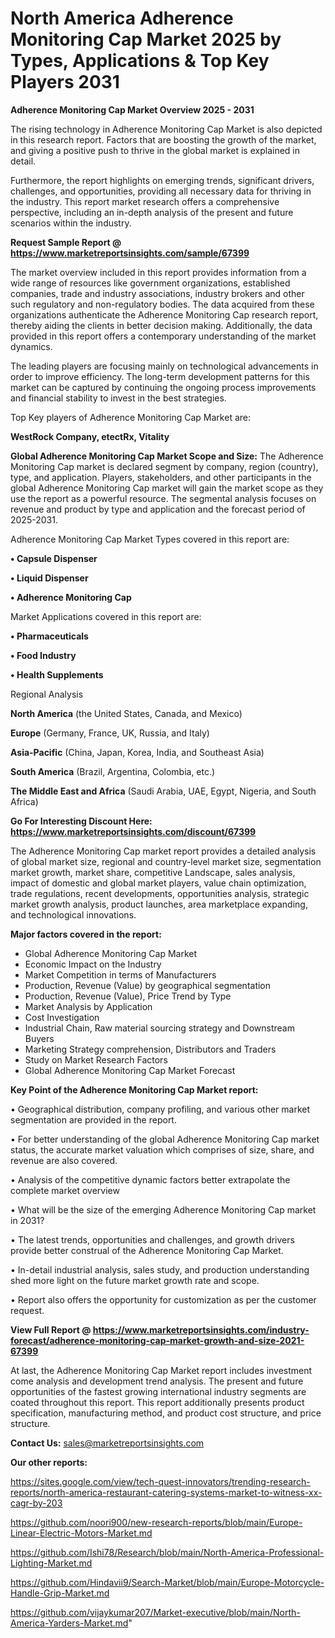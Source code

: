 # North America Adherence Monitoring Cap Market 2025 by Types, Applications & Top Key Players 2031

<Strong> Adherence Monitoring Cap Market Overview 2025 - 2031</strong>

The rising technology in Adherence Monitoring Cap Market is also depicted in this research report. Factors that are boosting the growth of the market, and giving a positive push to thrive in the global market is explained in detail.

Furthermore, the report highlights on emerging trends, significant drivers, challenges, and opportunities, providing all necessary data for thriving in the industry. This report market research offers a comprehensive perspective, including an in-depth analysis of the present and future scenarios within the industry.

<strong>Request Sample Report @ <a href=https://www.marketreportsinsights.com/sample/67399>https://www.marketreportsinsights.com/sample/67399</a></strong>

The market overview included in this report provides information from a wide range of resources like government organizations, established companies, trade and industry associations, industry brokers and other such regulatory and non-regulatory bodies. The data acquired from these organizations authenticate the Adherence Monitoring Cap research report, thereby aiding the clients in better decision making. Additionally, the data provided in this report offers a contemporary understanding of the market dynamics.

The leading players are focusing mainly on technological advancements in order to improve efficiency. The long-term development patterns for this market can be captured by continuing the ongoing process improvements and financial stability to invest in the best strategies.

Top Key players of Adherence Monitoring Cap Market are:

<strong>WestRock Company, etectRx, Vitality</strong>

<strong><b>Global Adherence Monitoring Cap Market Scope and Size:</b></strong>
The Adherence Monitoring Cap market is declared segment by company, region (country), type, and application. Players, stakeholders, and other participants in the global Adherence Monitoring Cap market will gain the market scope as they use the report as a powerful resource. The segmental analysis focuses on revenue and product by type and application and the forecast period of 2025-2031.

Adherence Monitoring Cap Market Types covered in this report are:

<strong>• Capsule Dispenser

• Liquid Dispenser

• Adherence Monitoring Cap</strong>

Market Applications covered in this report are:

<strong>• Pharmaceuticals

• Food Industry

• Health Supplements</strong> 

Regional Analysis

<strong>North America</strong> (the United States, Canada, and Mexico)

<strong>Europe</strong> (Germany, France, UK, Russia, and Italy)

<strong>Asia-Pacific</strong> (China, Japan, Korea, India, and Southeast Asia)

<strong>South America</strong> (Brazil, Argentina, Colombia, etc.)

<strong>The Middle East and Africa</strong> (Saudi Arabia, UAE, Egypt, Nigeria, and South Africa)

<strong>Go For Interesting Discount Here: <a href=https://www.marketreportsinsights.com/discount/67399>https://www.marketreportsinsights.com/discount/67399</a></strong>

The Adherence Monitoring Cap market report provides a detailed analysis of global market size, regional and country-level market size, segmentation market growth, market share, competitive Landscape, sales analysis, impact of domestic and global market players, value chain optimization, trade regulations, recent developments, opportunities analysis, strategic market growth analysis, product launches, area marketplace expanding, and technological innovations.

<strong><b>Major factors covered in the report:</b></strong>
<ul>
  <li>Global Adherence Monitoring Cap Market </li>
  <li>Economic Impact on the Industry</li>
  <li>Market Competition in terms of Manufacturers</li>
  <li>Production, Revenue (Value) by geographical segmentation</li>
  <li>Production, Revenue (Value), Price Trend by Type</li>
  <li>Market Analysis by Application</li>
  <li>Cost Investigation</li>
  <li>Industrial Chain, Raw material sourcing strategy and Downstream Buyers</li>
  <li>Marketing Strategy comprehension, Distributors and Traders</li>
  <li>Study on Market Research Factors</li>
  <li>Global Adherence Monitoring Cap Market Forecast</li>
</ul>

<strong><b>Key Point of the Adherence Monitoring Cap Market report:</b></strong>

• Geographical distribution, company profiling, and various other market segmentation are provided in the report.

• For better understanding of the global Adherence Monitoring Cap market status, the accurate market valuation which comprises of size, share, and revenue are also covered.

• Analysis of the competitive dynamic factors better extrapolate the complete market overview

• What will be the size of the emerging Adherence Monitoring Cap market in 2031?

• The latest trends, opportunities and challenges, and growth drivers provide better construal of the Adherence Monitoring Cap Market.

• In-detail industrial analysis, sales study, and production understanding shed more light on the future market growth rate and scope.

• Report also offers the opportunity for customization as per the customer request.

<strong><b>View Full Report @ <a href=https://www.marketreportsinsights.com/industry-forecast/adherence-monitoring-cap-market-growth-and-size-2021-67399>https://www.marketreportsinsights.com/industry-forecast/adherence-monitoring-cap-market-growth-and-size-2021-67399</a></b></strong>


At last, the Adherence Monitoring Cap Market report includes investment come analysis and development trend analysis. The present and future opportunities of the fastest growing international industry segments are coated throughout this report. This report additionally presents product specification, manufacturing method, and product cost structure, and price structure.

<strong>Contact Us:</strong>
sales@marketreportsinsights.com

<strong>Our other reports:</strong>

<a href=https://sites.google.com/view/tech-quest-innovators/trending-research-reports/north-america-restaurant-catering-systems-market-to-witness-xx-cagr-by-203>https://sites.google.com/view/tech-quest-innovators/trending-research-reports/north-america-restaurant-catering-systems-market-to-witness-xx-cagr-by-203</a>

<a href=https://github.com/noori900/new-research-reports/blob/main/Europe-Linear-Electric-Motors-Market.md>https://github.com/noori900/new-research-reports/blob/main/Europe-Linear-Electric-Motors-Market.md</a>

<a href=https://github.com/Ishi78/Research/blob/main/North-America-Professional-Lighting-Market.md>https://github.com/Ishi78/Research/blob/main/North-America-Professional-Lighting-Market.md</a>

<a href=https://github.com/Hindavii9/Search-Market/blob/main/Europe-Motorcycle-Handle-Grip-Market.md>https://github.com/Hindavii9/Search-Market/blob/main/Europe-Motorcycle-Handle-Grip-Market.md</a>

<a href=https://github.com/vijaykumar207/Market-executive/blob/main/North-America-Yarders-Market.md>https://github.com/vijaykumar207/Market-executive/blob/main/North-America-Yarders-Market.md</a>"
